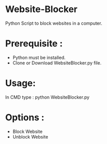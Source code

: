 # Website-Blocker
Python Script to block websites in a computer.

# Prerequisite :
- Python must be installed.
- Clone or Download WebsiteBlocker.py file.
  
# Usage:
In CMD type : python WebsiteBlocker.py

# Options : 
- Block Website
- Unblock Website
